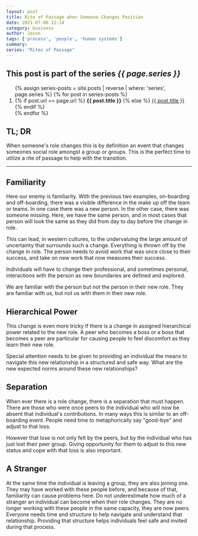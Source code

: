 ```yaml
---
layout: post
title: Rite of Passage when Someone Changes Position
date: 2021-07-06 12:14
category: business
author: Jason
tags: ['process', 'people', 'human systems']
summary: 
series: "Rites of Passage"
---
```


<aside class="series">
  <h2>This post is part of the series <em>{{ page.series }}</em></h2>
  <ol>
    {% assign series-posts = site.posts | reverse | where: 'series', page.series %}
    {% for post in series-posts %}
    <li>
      {% if post.url == page.url %}
      <strong>{{ post.title }}</strong>
      {% else %}
      <a href="{{ site.baseurl }}{{ post.url }}">{{ post.title }}</a>
      {% endif %}
    </li>
    {% endfor %}
  </ol>
</aside>

## TL; DR

When someone's role changes this is by definition an event that changes someones social role amongst a group or groups. This is the perfect time to utilize a rite of passage to help with the transition.

---

## Familiarity

Here our enemy is familiarity. With the previous two examples, on-boarding and off-boarding, there was a visible difference in the make up off the team or teams. In one case there was a new person. In the other case, there was someone missing. Here, we have the same person, and in most cases that person will look the same as they did from day to day before the change in role.

This can lead, in western cultures, to the undervaluing the large amount of uncertainty that surrounds such a change. Everything is thrown off by the change in role. The person needs to avoid work that was once close to their success, and take on new work that now measures their success.

Individuals will have to change their professional, and sometimes personal, interactions with the person as new boundaries are defined and explored.

We are familiar with the person but not the person in their new role. They are familiar with us, but not us with them in their new role.

## Hierarchical Power

This change is even more tricky if there is a change in assigned hierarchical power related to the new role. A peer who becomes a boss or a boss that becomes a peer are particular for causing people to feel discomfort as they learn their new role.

Special attention needs to be given to providing an individual the means to navigate this new relationship in a structured and safe way. What are the new expected norms around these new relationships?

## Separation

When ever there is a role change, there is a separation that must happen. There are those who were once peers to the individual who will now be absent that individual's contributions. In many ways this is similar to an off-boarding event. People need time to metaphorically say "good-bye" and adjust to that loss.

However that lose is not only felt by the peers, but by the individual who has just lost their peer group. Giving opportunity for them to adjust to this new status and cope with that loss is also important.

## A Stranger

At the same time the individual is leaving a group, they are also joining one. They may have worked with these people before, and because of that, familiarity can cause problems here. Do not underestimate how much of a stranger an individual can become when their role changes. They are no longer working with these people in the same capacity, they are now peers. Everyone needs time and structure to help navigate and understand that relationship. Providing that structure helps individuals feel safe and invited during that process.